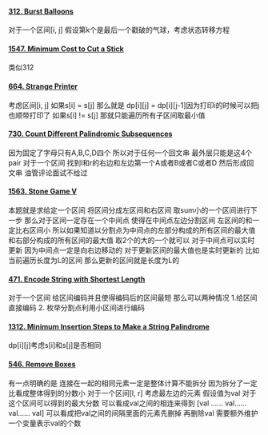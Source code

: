 #### [312. Burst Balloons](https://leetcode.cn/problems/burst-balloons/)
对于一个区间[i, j] 假设第k个是最后一个戳破的气球，考虑状态转移方程

#### [1547. Minimum Cost to Cut a Stick](https://leetcode.cn/problems/minimum-cost-to-cut-a-stick/)
类似312

#### [664. Strange Printer](https://leetcode.cn/problems/strange-printer/)
考虑区间[i, j] 如果s[i] = s[j] 那么就是 dp[i][j] = dp[i][j-1]因为打印i的时候可以把j也顺带打印了 如果s[i] != s[j]  那就只能遍历所有子区间取最小值

#### [730. Count Different Palindromic Subsequences](https://leetcode.cn/problems/count-different-palindromic-subsequences/)
因为固定了字母只有A,B,C,D四个 所以对于任何一个回文串 最外层只能是这4个pair 对于一个区间 找到l和r的右边和左边第一个A或者B或者C或者D 然后形成回文串
油管评论面试不给过

#### [1563. Stone Game V](https://leetcode.cn/problems/stone-game-v/)
本题就是求给定一个区间 将区间分成左区间和右区间 取sum小的一个区间进行下一步 那么对于区间一定存在一个中间点 使得在中间点左边分割区间 左区间的和一定比右区间小 所以如果知道以分割点为中间点的左部分构成的所有区间的最大值和右部分构成的所有区间的最大值 取2个的大的一个就可以 对于中间点可以实时更新 因为中间点一定是向右边移动的 对于更新区间的最大值也是实时更新的 比如当前遍历长度为L的区间 那么更新的区间就是长度为L的 

#### [471. Encode String with Shortest Length](https://leetcode.cn/problems/encode-string-with-shortest-length/)
对于一个区间 给区间编码并且使得编码后的区间最短 那么可以两种情况 1.给区间直接编码 2. 枚举分割点利用小区间进行编码

#### [1312. Minimum Insertion Steps to Make a String Palindrome](https://leetcode.cn/problems/minimum-insertion-steps-to-make-a-string-palindrome/)
dp[i][j]考虑s[i]和s[j]是否相同

#### [546. Remove Boxes](https://leetcode.cn/problems/remove-boxes/)
有一点明确的是 连接在一起的相同元素一定是整体计算不能拆分 因为拆分了一定比看成整体得到的分数小
对于一个区间[l, r] 考虑最左边的元素 假设值为val 对于这个区间可以得到的最大分数 可以看成val之间的相连来得到 [val ...... val...... val...... val]
可以看成把val之间的间隔里面的元素先删掉 再删除val 
需要额外维护一个变量表示val的个数



<!--stackedit_data:
eyJoaXN0b3J5IjpbMTAwNzEyODY5MV19
-->